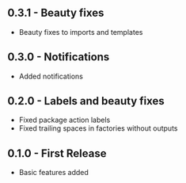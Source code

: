## 0.3.1 - Beauty fixes
* Beauty fixes to imports and templates

## 0.3.0 - Notifications
* Added notifications

## 0.2.0 - Labels and beauty fixes
* Fixed package action labels
* Fixed trailing spaces in factories without outputs

## 0.1.0 - First Release
* Basic features added
